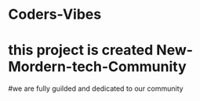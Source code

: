 # Coders-Vibes

# this project is created New-Mordern-tech-Community 
#we are fully guilded and dedicated to our community 
